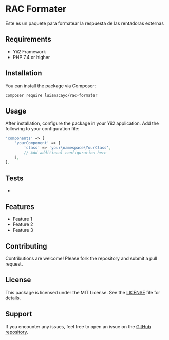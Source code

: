 # RAC Formater

Este es un paquete para formatear la respuesta de las rentadoras externas

## Requirements

- Yii2 Framework
- PHP 7.4 or higher

## Installation

You can install the package via Composer:

```bash
composer require luismacayo/rac-formater
```

## Usage

After installation, configure the package in your Yii2 application. Add the following to your configuration file:

```php
'components' => [
    'yourComponent' => [
        'class' => 'your\namespace\YourClass',
        // Add additional configuration here
    ],
],
```
## Tests

-

## Features

- Feature 1
- Feature 2
- Feature 3

## Contributing

Contributions are welcome! Please fork the repository and submit a pull request.

## License

This package is licensed under the MIT License. See the [LICENSE](LICENSE) file for details.

## Support

If you encounter any issues, feel free to open an issue on the [GitHub repository](https://github.com/your-vendor/your-package-name).
